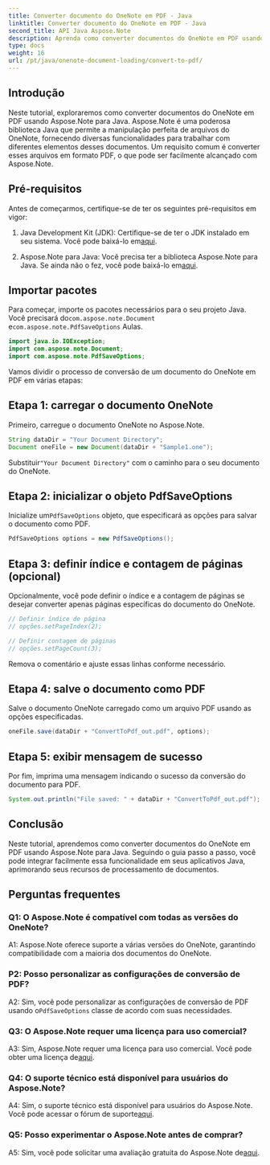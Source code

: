 ```yaml
---
title: Converter documento do OneNote em PDF - Java
linktitle: Converter documento do OneNote em PDF - Java
second_title: API Java Aspose.Note
description: Aprenda como converter documentos do OneNote em PDF usando Aspose.Note para Java. Aprimore seus recursos de processamento de documentos com este guia passo a passo.
type: docs
weight: 16
url: /pt/java/onenote-document-loading/convert-to-pdf/
---
```

## Introdução

Neste tutorial, exploraremos como converter documentos do OneNote em PDF usando Aspose.Note para Java. Aspose.Note é uma poderosa biblioteca Java que permite a manipulação perfeita de arquivos do OneNote, fornecendo diversas funcionalidades para trabalhar com diferentes elementos desses documentos. Um requisito comum é converter esses arquivos em formato PDF, o que pode ser facilmente alcançado com Aspose.Note.

## Pré-requisitos

Antes de começarmos, certifique-se de ter os seguintes pré-requisitos em vigor:

1.  Java Development Kit (JDK): Certifique-se de ter o JDK instalado em seu sistema. Você pode baixá-lo em[aqui](https://www.oracle.com/java/technologies/javase-jdk15-downloads.html).

2.  Aspose.Note para Java: Você precisa ter a biblioteca Aspose.Note para Java. Se ainda não o fez, você pode baixá-lo em[aqui](https://releases.aspose.com/note/java/).

## Importar pacotes

Para começar, importe os pacotes necessários para o seu projeto Java. Você precisará do`com.aspose.note.Document` e`com.aspose.note.PdfSaveOptions` Aulas.

```java
import java.io.IOException;
import com.aspose.note.Document;
import com.aspose.note.PdfSaveOptions;
```

Vamos dividir o processo de conversão de um documento do OneNote em PDF em várias etapas:

## Etapa 1: carregar o documento OneNote

Primeiro, carregue o documento OneNote no Aspose.Note.

```java
String dataDir = "Your Document Directory";
Document oneFile = new Document(dataDir + "Sample1.one");
```

 Substituir`"Your Document Directory"` com o caminho para o seu documento do OneNote.

## Etapa 2: inicializar o objeto PdfSaveOptions

 Inicialize um`PdfSaveOptions` objeto, que especificará as opções para salvar o documento como PDF.

```java
PdfSaveOptions options = new PdfSaveOptions();
```

## Etapa 3: definir índice e contagem de páginas (opcional)

Opcionalmente, você pode definir o índice e a contagem de páginas se desejar converter apenas páginas específicas do documento do OneNote.

```java
// Definir índice de página
// opções.setPageIndex(2);

// Definir contagem de páginas
// opções.setPageCount(3);
```

Remova o comentário e ajuste essas linhas conforme necessário.

## Etapa 4: salve o documento como PDF

Salve o documento OneNote carregado como um arquivo PDF usando as opções especificadas.

```java
oneFile.save(dataDir + "ConvertToPdf_out.pdf", options);
```

## Etapa 5: exibir mensagem de sucesso

Por fim, imprima uma mensagem indicando o sucesso da conversão do documento para PDF.

```java
System.out.println("File saved: " + dataDir + "ConvertToPdf_out.pdf");
```

## Conclusão

Neste tutorial, aprendemos como converter documentos do OneNote em PDF usando Aspose.Note para Java. Seguindo o guia passo a passo, você pode integrar facilmente essa funcionalidade em seus aplicativos Java, aprimorando seus recursos de processamento de documentos.

## Perguntas frequentes

### Q1: O Aspose.Note é compatível com todas as versões do OneNote?

A1: Aspose.Note oferece suporte a várias versões do OneNote, garantindo compatibilidade com a maioria dos documentos do OneNote.

### P2: Posso personalizar as configurações de conversão de PDF?

 A2: Sim, você pode personalizar as configurações de conversão de PDF usando o`PdfSaveOptions` classe de acordo com suas necessidades.

### Q3: O Aspose.Note requer uma licença para uso comercial?

 A3: Sim, Aspose.Note requer uma licença para uso comercial. Você pode obter uma licença de[aqui](https://purchase.aspose.com/buy).

### Q4: O suporte técnico está disponível para usuários do Aspose.Note?

 A4: Sim, o suporte técnico está disponível para usuários do Aspose.Note. Você pode acessar o fórum de suporte[aqui](https://forum.aspose.com/c/note/28).

### Q5: Posso experimentar o Aspose.Note antes de comprar?

A5: Sim, você pode solicitar uma avaliação gratuita do Aspose.Note de[aqui](https://releases.aspose.com/).
